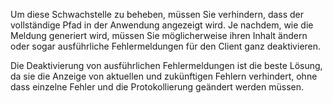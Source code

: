 Um diese Schwachstelle zu beheben, müssen Sie verhindern, dass der vollständige Pfad in der Anwendung angezeigt wird. Je nachdem, wie die Meldung generiert wird, müssen Sie möglicherweise ihren Inhalt ändern oder sogar ausführliche Fehlermeldungen für den Client ganz deaktivieren.

Die Deaktivierung von ausführlichen Fehlermeldungen ist die beste Lösung, da sie die Anzeige von aktuellen und zukünftigen Fehlern verhindert, ohne dass einzelne Fehler und die Protokollierung geändert werden müssen.
